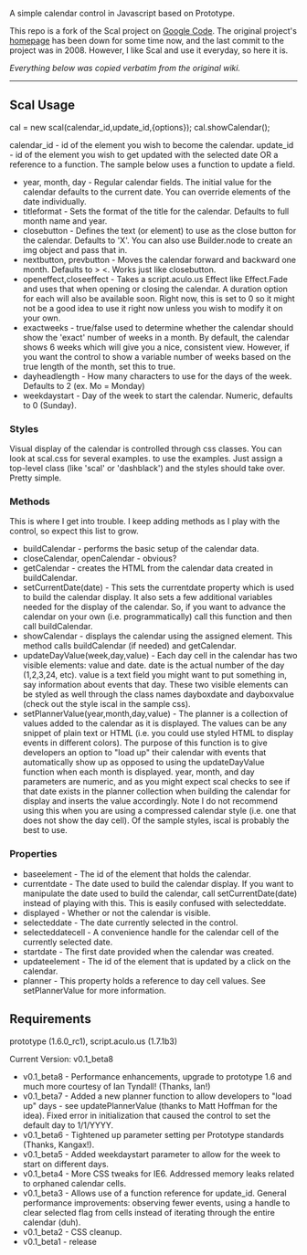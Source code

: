 A simple calendar control in Javascript based on Prototype.

This repo is a fork of the Scal project on [Google Code](http://code.google.com/p/scaljs/). The original project's [homepage](http://scal.fieldguidetoprogrammers.com/) has been down for some time now, and the last commit to the project was in 2008. However, I like Scal and use it everyday, so here it is. 

*Everything below was copied verbatim from the original wiki.*

---

## Scal Usage 

cal = new scal(calendar_id,update_id,{options}); cal.showCalendar();

calendar_id - id of the element you wish to become the calendar. update_id - id of the element you wish to get updated with the selected date OR a reference to a function. The sample below uses a function to update a field. 

* year, month, day - Regular calendar fields. The initial value for the calendar defaults to the current date. You can override elements of the date individually.
* titleformat - Sets the format of the title for the calendar. Defaults to full month name and year.
* closebutton - Defines the text (or element) to use as the close button for the calendar. Defaults to 'X'. You can also use Builder.node to create an img object and pass that in.
* nextbutton, prevbutton - Moves the calendar forward and backward one month. Defaults to > <. Works just like closebutton.
* openeffect,closeeffect - Takes a script.aculo.us Effect like Effect.Fade and uses that when opening or closing the calendar. A duration option for each will also be available soon. Right now, this is set to 0 so it might not be a good idea to use it right now unless you wish to modify it on your own.
* exactweeks - true/false used to determine whether the calendar should show the 'exact' number of weeks in a month. By default, the calendar shows 6 weeks which will give you a nice, consistent view. However, if you want the control to show a variable number of weeks based on the true length of the month, set this to true.
* dayheadlength - How many characters to use for the days of the week. Defaults to 2 (ex. Mo = Monday)
* weekdaystart - Day of the week to start the calendar. Numeric, defaults to 0 (Sunday).

### Styles

Visual display of the calendar is controlled through css classes. You can look at scal.css for several examples. to use the examples. Just assign a top-level class (like 'scal' or 'dashblack') and the styles should take over. Pretty simple.

### Methods

This is where I get into trouble. I keep adding methods as I play with the control, so expect this list to grow.

* buildCalendar - performs the basic setup of the calendar data.
* closeCalendar, openCalendar - obvious?
* getCalendar - creates the HTML from the calendar data created in buildCalendar.
* setCurrentDate(date) - This sets the currentdate property which is used to build the calendar display. It also sets a few additional variables needed for the display of the calendar. So, if you want to advance the calendar on your own (i.e. programmatically) call this function and then call buildCalendar.
* showCalendar - displays the calendar using the assigned element. This method calls buildCalendar (if needed) and getCalendar.
* updateDayValue(week,day,value) - Each day cell in the calendar has two visible elements: value and date. date is the actual number of the day (1,2,3,24, etc). value is a text field you might want to put something in, say information about events that day. These two visible elements can be styled as well through the class names dayboxdate and dayboxvalue (check out the style iscal in the sample css).
* setPlannerValue(year,month,day,value) - The planner is a collection of values added to the calendar as it is displayed. The values can be any snippet of plain text or HTML (i.e. you could use styled HTML to display events in different colors). The purpose of this function is to give developers an option to "load up" their calendar with events that automatically show up as opposed to using the updateDayValue function when each month is displayed. year, month, and day parameters are numeric, and as you might expect scal checks to see if that date exists in the planner collection when building the calendar for display and inserts the value accordingly. Note I do not recommend using this when you are using a compressed calendar style (i.e. one that does not show the day cell). Of the sample styles, iscal is probably the best to use.

### Properties

* baseelement - The id of the element that holds the calendar.
* currentdate - The date used to build the calendar display. If you want to manipulate the date used to build the calendar, call setCurrentDate(date) instead of playing with this. This is easily confused with selecteddate.
* displayed - Whether or not the calendar is visible.
* selecteddate - The date currently selected in the control.
* selecteddatecell - A convenience handle for the calendar cell of the currently selected date.
* startdate - The first date provided when the calendar was created.
* updateelement - The id of the element that is updated by a click on the calendar.
* planner - This property holds a reference to day cell values. See setPlannerValue for more information.


## Requirements

prototype (1.6.0_rc1), script.aculo.us (1.7.1b3)

Current Version: v0.1_beta8

* v0.1_beta8 - Performance enhancements, upgrade to prototype 1.6 and much more courtesy of Ian Tyndall! (Thanks, Ian!)
* v0.1_beta7 - Added a new planner function to allow developers to "load up" days - see updatePlannerValue (thanks to Matt Hoffman for the idea). Fixed error in initialization that caused the control to set the default day to 1/1/YYYY.
* v0.1_beta6 - Tightened up parameter setting per Prototype standards (Thanks, Kangax!).
* v0.1_beta5 - Added weekdaystart parameter to allow for the week to start on different days.
* v0.1_beta4 - More CSS tweaks for IE6. Addressed memory leaks related to orphaned calendar cells.
* v0.1_beta3 - Allows use of a function reference for update_id. General performance improvements: observing fewer events, using a handle to clear selected flag from cells instead of iterating through the entire calendar (duh).
* v0.1_beta2 - CSS cleanup.
* v0.1_beta1 - release